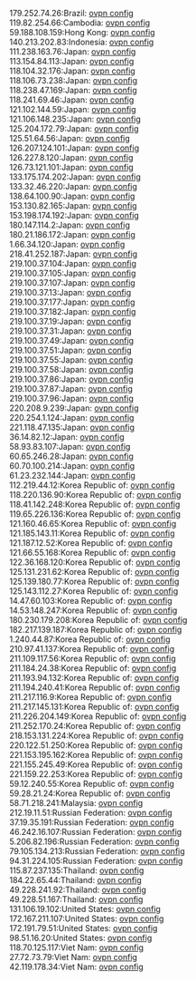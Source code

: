 179.252.74.26:Brazil: [ovpn config](vpn/179_252_74_26.ovpn)  
119.82.254.66:Cambodia: [ovpn config](vpn/119_82_254_66.ovpn)  
59.188.108.159:Hong Kong: [ovpn config](vpn/59_188_108_159.ovpn)  
140.213.202.83:Indonesia: [ovpn config](vpn/140_213_202_83.ovpn)  
111.238.163.76:Japan: [ovpn config](vpn/111_238_163_76.ovpn)  
113.154.84.113:Japan: [ovpn config](vpn/113_154_84_113.ovpn)  
118.104.32.176:Japan: [ovpn config](vpn/118_104_32_176.ovpn)  
118.106.73.238:Japan: [ovpn config](vpn/118_106_73_238.ovpn)  
118.238.47.169:Japan: [ovpn config](vpn/118_238_47_169.ovpn)  
118.241.69.46:Japan: [ovpn config](vpn/118_241_69_46.ovpn)  
121.102.144.59:Japan: [ovpn config](vpn/121_102_144_59.ovpn)  
121.106.148.235:Japan: [ovpn config](vpn/121_106_148_235.ovpn)  
125.204.172.79:Japan: [ovpn config](vpn/125_204_172_79.ovpn)  
125.51.64.56:Japan: [ovpn config](vpn/125_51_64_56.ovpn)  
126.207.124.101:Japan: [ovpn config](vpn/126_207_124_101.ovpn)  
126.227.8.120:Japan: [ovpn config](vpn/126_227_8_120.ovpn)  
126.73.121.101:Japan: [ovpn config](vpn/126_73_121_101.ovpn)  
133.175.174.202:Japan: [ovpn config](vpn/133_175_174_202.ovpn)  
133.32.46.220:Japan: [ovpn config](vpn/133_32_46_220.ovpn)  
138.64.100.90:Japan: [ovpn config](vpn/138_64_100_90.ovpn)  
153.130.82.165:Japan: [ovpn config](vpn/153_130_82_165.ovpn)  
153.198.174.192:Japan: [ovpn config](vpn/153_198_174_192.ovpn)  
180.147.114.2:Japan: [ovpn config](vpn/180_147_114_2.ovpn)  
180.21.186.172:Japan: [ovpn config](vpn/180_21_186_172.ovpn)  
1.66.34.120:Japan: [ovpn config](vpn/1_66_34_120.ovpn)  
218.41.252.187:Japan: [ovpn config](vpn/218_41_252_187.ovpn)  
219.100.37.104:Japan: [ovpn config](vpn/219_100_37_104.ovpn)  
219.100.37.105:Japan: [ovpn config](vpn/219_100_37_105.ovpn)  
219.100.37.107:Japan: [ovpn config](vpn/219_100_37_107.ovpn)  
219.100.37.13:Japan: [ovpn config](vpn/219_100_37_13.ovpn)  
219.100.37.177:Japan: [ovpn config](vpn/219_100_37_177.ovpn)  
219.100.37.182:Japan: [ovpn config](vpn/219_100_37_182.ovpn)  
219.100.37.19:Japan: [ovpn config](vpn/219_100_37_19.ovpn)  
219.100.37.31:Japan: [ovpn config](vpn/219_100_37_31.ovpn)  
219.100.37.49:Japan: [ovpn config](vpn/219_100_37_49.ovpn)  
219.100.37.51:Japan: [ovpn config](vpn/219_100_37_51.ovpn)  
219.100.37.55:Japan: [ovpn config](vpn/219_100_37_55.ovpn)  
219.100.37.58:Japan: [ovpn config](vpn/219_100_37_58.ovpn)  
219.100.37.86:Japan: [ovpn config](vpn/219_100_37_86.ovpn)  
219.100.37.87:Japan: [ovpn config](vpn/219_100_37_87.ovpn)  
219.100.37.96:Japan: [ovpn config](vpn/219_100_37_96.ovpn)  
220.208.9.239:Japan: [ovpn config](vpn/220_208_9_239.ovpn)  
220.254.1.124:Japan: [ovpn config](vpn/220_254_1_124.ovpn)  
221.118.47.135:Japan: [ovpn config](vpn/221_118_47_135.ovpn)  
36.14.82.12:Japan: [ovpn config](vpn/36_14_82_12.ovpn)  
58.93.83.107:Japan: [ovpn config](vpn/58_93_83_107.ovpn)  
60.65.246.28:Japan: [ovpn config](vpn/60_65_246_28.ovpn)  
60.70.100.214:Japan: [ovpn config](vpn/60_70_100_214.ovpn)  
61.23.232.144:Japan: [ovpn config](vpn/61_23_232_144.ovpn)  
112.219.44.12:Korea Republic of: [ovpn config](vpn/112_219_44_12.ovpn)  
118.220.136.90:Korea Republic of: [ovpn config](vpn/118_220_136_90.ovpn)  
118.41.142.248:Korea Republic of: [ovpn config](vpn/118_41_142_248.ovpn)  
119.65.226.136:Korea Republic of: [ovpn config](vpn/119_65_226_136.ovpn)  
121.160.46.65:Korea Republic of: [ovpn config](vpn/121_160_46_65.ovpn)  
121.185.143.11:Korea Republic of: [ovpn config](vpn/121_185_143_11.ovpn)  
121.187.12.52:Korea Republic of: [ovpn config](vpn/121_187_12_52.ovpn)  
121.66.55.168:Korea Republic of: [ovpn config](vpn/121_66_55_168.ovpn)  
122.36.168.120:Korea Republic of: [ovpn config](vpn/122_36_168_120.ovpn)  
125.131.231.62:Korea Republic of: [ovpn config](vpn/125_131_231_62.ovpn)  
125.139.180.77:Korea Republic of: [ovpn config](vpn/125_139_180_77.ovpn)  
125.143.112.27:Korea Republic of: [ovpn config](vpn/125_143_112_27.ovpn)  
14.47.60.103:Korea Republic of: [ovpn config](vpn/14_47_60_103.ovpn)  
14.53.148.247:Korea Republic of: [ovpn config](vpn/14_53_148_247.ovpn)  
180.230.179.208:Korea Republic of: [ovpn config](vpn/180_230_179_208.ovpn)  
182.217.139.187:Korea Republic of: [ovpn config](vpn/182_217_139_187.ovpn)  
1.240.44.87:Korea Republic of: [ovpn config](vpn/1_240_44_87.ovpn)  
210.97.41.137:Korea Republic of: [ovpn config](vpn/210_97_41_137.ovpn)  
211.109.117.56:Korea Republic of: [ovpn config](vpn/211_109_117_56.ovpn)  
211.184.24.38:Korea Republic of: [ovpn config](vpn/211_184_24_38.ovpn)  
211.193.94.132:Korea Republic of: [ovpn config](vpn/211_193_94_132.ovpn)  
211.194.240.41:Korea Republic of: [ovpn config](vpn/211_194_240_41.ovpn)  
211.217.116.9:Korea Republic of: [ovpn config](vpn/211_217_116_9.ovpn)  
211.217.145.131:Korea Republic of: [ovpn config](vpn/211_217_145_131.ovpn)  
211.226.204.149:Korea Republic of: [ovpn config](vpn/211_226_204_149.ovpn)  
211.252.170.24:Korea Republic of: [ovpn config](vpn/211_252_170_24.ovpn)  
218.153.131.224:Korea Republic of: [ovpn config](vpn/218_153_131_224.ovpn)  
220.122.51.250:Korea Republic of: [ovpn config](vpn/220_122_51_250.ovpn)  
221.153.195.162:Korea Republic of: [ovpn config](vpn/221_153_195_162.ovpn)  
221.155.245.49:Korea Republic of: [ovpn config](vpn/221_155_245_49.ovpn)  
221.159.22.253:Korea Republic of: [ovpn config](vpn/221_159_22_253.ovpn)  
59.12.240.55:Korea Republic of: [ovpn config](vpn/59_12_240_55.ovpn)  
59.28.21.24:Korea Republic of: [ovpn config](vpn/59_28_21_24.ovpn)  
58.71.218.241:Malaysia: [ovpn config](vpn/58_71_218_241.ovpn)  
212.19.11.51:Russian Federation: [ovpn config](vpn/212_19_11_51.ovpn)  
37.19.35.191:Russian Federation: [ovpn config](vpn/37_19_35_191.ovpn)  
46.242.16.107:Russian Federation: [ovpn config](vpn/46_242_16_107.ovpn)  
5.206.82.196:Russian Federation: [ovpn config](vpn/5_206_82_196.ovpn)  
79.105.134.213:Russian Federation: [ovpn config](vpn/79_105_134_213.ovpn)  
94.31.224.105:Russian Federation: [ovpn config](vpn/94_31_224_105.ovpn)  
115.87.237.135:Thailand: [ovpn config](vpn/115_87_237_135.ovpn)  
184.22.65.44:Thailand: [ovpn config](vpn/184_22_65_44.ovpn)  
49.228.241.92:Thailand: [ovpn config](vpn/49_228_241_92.ovpn)  
49.228.51.167:Thailand: [ovpn config](vpn/49_228_51_167.ovpn)  
131.106.19.102:United States: [ovpn config](vpn/131_106_19_102.ovpn)  
172.167.211.107:United States: [ovpn config](vpn/172_167_211_107.ovpn)  
172.191.79.51:United States: [ovpn config](vpn/172_191_79_51.ovpn)  
98.51.16.20:United States: [ovpn config](vpn/98_51_16_20.ovpn)  
118.70.125.117:Viet Nam: [ovpn config](vpn/118_70_125_117.ovpn)  
27.72.73.79:Viet Nam: [ovpn config](vpn/27_72_73_79.ovpn)  
42.119.178.34:Viet Nam: [ovpn config](vpn/42_119_178_34.ovpn)  
